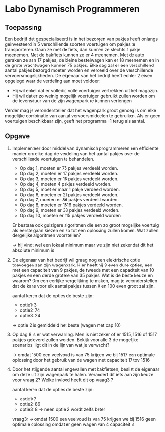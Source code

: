 # Labo Dynamisch Programmeren

## Toepassing

Een bedrijf dat gespecialiseerd is in het bezorgen van pakjes heeft onlangs geinvesteerd in 5 verschillende soorten voertuigen om pakjes te transporteren. Gaan ze met de fiets, dan kunnen ze slechts 1 pakje meenemen. Met de bakfiets kunnen ze er 4 meenemen. Met de auto geraken ze aan 17 pakjes, de kleine bestelwagen kan er 18 meenemen en in de grote vrachtwagen kunnen 75 pakjes. Elke dag zal er een verschillend aantal pakjes bezorgd moeten worden en verdeeld over de verschillende vervoersmogelijkheden. De eigenaar van het bedrijf heeft echter 2 eisen opgelegd waar de verdeling aan moet voldoen:

* Hij wil enkel dat er volledig volle voertuigen vertrekken uit het magazijn.
* Hij wil dat er zo weinig mogelijk voertuigen gebruikt zullen worden om de levensduur van de zijn wagenpark te kunnen verlengen.

Verder mag je veronderstellen dat het wagenpark groot genoeg is om elke mogelijke combinatie van aantal vervoersmiddelen te gebruiken. Als er geen voertuigen beschikbaar zijn, geeft het programma -1 terug als aantal.

## Opgave

1. Implementeer door middel van dynamisch programmeren een efficiente manier om elke dag de verdeling van het aantal pakjes over de verschillende voertuigen te behandelen.

    * Op dag 1, moeten er 75 pakjes verdeeld worden.
    * Op dag 2, moeten er 17 pakjes verdeeld worden.
    * Op dag 3, moeten er 18 pakjes verdeeld worden.
    * Op dag 4, moeten 4 pakjes verdeeld worden.
    * Op dag 5, moet er maar 1 pakje verdeeld worden.
    * Op dag 6, moeten er 21 pakjes verdeeld worden.
    * Op dag 7, moeten er 86 pakjes verdeeld worden.
    * Op dag 8, moeten er 1516 pakjes verdeeld worden.
    * Op dag 9, moeten er 38 pakjes verdeeld worden.
    * Op dag 10, moeten er 115 pakjes verdeeld worden

    Er bestaan ook gulzigere algoritmen die een zo groot mogelijke voertuig als eerste gaan kiezen en zo tot een oplossing zullen komen. Wat zullen dergelijke algoritmen voorstellen?

    -> hij vindt wel een lokaal minimum maar we zijn niet zeker dat dit het absolute minimum is

2. De eigenaar van het bedrijf wil graag nog een elektrische optie toevoegen aan zijn wagenpark. Hier heeft hij 3 even dure opties, een met een capaciteit van 9 pakjes, de tweede met een capaciteit van 10 pakjes en een derde grotere van 35 pakjes. Wat is de beste keuze en waarom? Om een eerlijke vergelijking te maken, mag je veronderstellen dat de kans voor elk aantal pakjes tussen 0 en 100 even groot zal zijn.

    aantal keren dat de opties de beste zijn: 
    * optie1: 3
    * optie2: 74
    * optie3: 24

    -> optie 2 is gemiddeld het beste (wagen met cap 10)

3. Op dag 8 is er wat verwarring. Men is niet zeker of er 1515, 1516 of 1517 pakjes geleverd zullen worden. Bekijk voor alle 3 de mogelijke scenarios, ligt dit in de lijn van wat je verwacht?

    -> omdat 1500 een veelvoud  is van 75 krijgen we bij 1517 een optimale oplossing door het gebruik van de wagen met capaciteit 17 tov 1516

4. Door het stijgende aantal ongevallen met bakfietsen, beslist de eigenaar om deze uit zijn wagenpark te halen. Verandert dit iets aan zijn keuze voor vraag 2? Welke invloed heeft dit op vraag3 ?

   aantal keren dat de opties de beste zijn: 
    * optie1: 7
    * optie2: 86
    * optie3: 8
    -> neen optie 2 wordt zelfs beter

    vraag3:
    -> omdat 1500 een veelvoud  is van 75 krijgen we bij 1516 geen optimale oplossing omdat er geen wagen van 4 capaciteit is 

